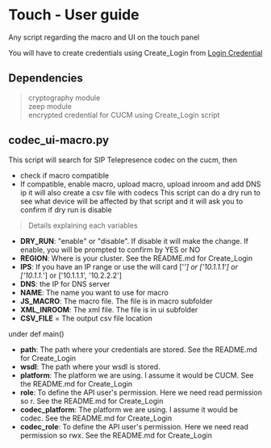 # Touch - User guide
Any script regarding the macro and UI on the touch panel

You will have to create credentials using Create_Login from [Login Credential](https://github.com/lpdescamps/Python/tree/master/credential)

## Dependencies
> cryptography module  
> zeep module  
> encrypted credential for CUCM using Create_Login script  

## codec_ui-macro.py
This script will search for SIP Telepresence codec on the cucm, then 
- check if macro compatible
- If compatible, enable macro, upload macro, upload inroom and add DNS ip
it will also create a csv file with codecs
This script can do a dry run to see what device will be affected by that script and it will ask you to confirm if dry run is disable

>Details explaining each variables
* **DRY_RUN**: "enable" or "disable". If disable it will make the change. If enable, you will be prompted to confirm by YES or NO
* **REGION**: Where is your cluster. See the README.md for Create_Login  
* **IPS**: If you have an IP range or use the will card ['*'] or ['10.1.1.1'] or ['10.1.1.*'] or ['10.1.1.1', '10.2.2.2']
* **DNS**: the IP for DNS server
* **NAME**: The name you want to use for macro
* **JS_MACRO**: The macro file. The file is in macro subfolder
* **XML_INROOM**: The xml file. The file is in ui subfolder
* **CSV_FILE** = The output csv file location

under def main()
* **path**: The path where your credentials are stored. See the README.md for Create_Login
* **wsdl**: The path where your wsdl is stored.
* **platform**: The platform we are using. I assume it would be CUCM. See the README.md for Create_Login
* **role**: To define the API user's permission. Here we need read permission so r. See the README.md for Create_Login
* **codec_platform**: The platform we are using. I assume it would be codec. See the README.md for Create_Login
* **codec_role**: To define the API user's permission. Here we need read permission so rwx. See the README.md for Create_Login
